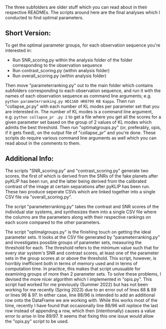 The three subfolders are older stuff which you can read about
in their respective READMEs. The scripts around here are the
final analyses which I conducted to find optimal parameters.

Short Version:
-
To get the optimal parameter groups, for each observation
sequence you're interested in:
- Run SNR_scoring.py within the analysis folder of the
folder corresponding to the observation sequence
- Run contrast_scoring.py (within analysis folder)
- Run overall_scoring.py (within analysis folder)

Then move "parameterranking.py" out to the main folder which
contains subfolders corresponding to each observation
sequence, and run it with the names of each observation
sequence as command line arguments; e.g. 
```python parameterranking.py HD1160 HR8799 KB Kappa```.
Then run "collapse_pr.py" with each number of KL modes per
parameter set that you are interested in. The number of KL
modes is a command line argument, e.g. ```python collapse_pr
.py 2``` to get a file where you get all the scores for a
given parameter set based on the group of 2 values of KL
modes which admits the best threshold. Then run
"optimalgroups.py" (or, preferably, opis, if it gets
fixed), on the output file of "collapse_pr"
and you're done. These scripts do require various command
line arguments as well which you can read about in the
comments to them.

Additional Info:
-
The scripts "SNR_scoring.py" and "contrast_scoring.py" 
generate two scores, the first of which is derived from the 
SNRs of the fake planets after pyKLIP has been run, and the
latter being derived from the calibrated contrast of the 
image at certain separations after pyKLIP has been run. 
These two produce seperate CSVs which are linked together 
into a single CSV file via "overall_scoring.py".

The script "parameterranking.py" takes the contrast and SNR
scores of the individual star systems, and synthesizes them
into a single CSV file where the columns are the parameters
along with their respective rankings on each score compared
to the other parameters.

The script "optimalgroups.py" is the finishing touch on 
getting the ideal parameter sets. It looks at the CSV file
generated by "parameterranking.py" and investigates possible
groups of parameter sets, measuring the threshold for each. 
The threshold refers to the minimum value such that for 
every star system's SNR and contrast scores, at least one of
the parameter sets in the group scores at or above the
threshold. This script, however, is horribly inefficient 
both in terms of memory used and in terms of computation 
time. In practice, this makes that script unusuable for
examining groups of more than 2 parameter sets. To solve 
these problems, I devised the more nicer algorithm 
which I implemented in "opis.py". This script had worked for
me previously (Summer 2022) but has not been working for me
recently (Spring 2023) due to an error out of lines 88 & 89 
or lines 96 & 97. In either case, line 88/96 is intended to
add an additional row onto the DataFrame we are working with.
While this works most of the time, recently I have found that
occasionally line 88/96 will _replace_ the last row instead
of appending a row, which then (intentionally) causes a
value error to arise in line 89/97. It seems that fixing this
one issue would allow the "opis.py" script to be used. 
